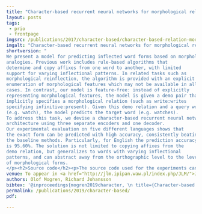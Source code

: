 ```yaml
---
title: "Character-based recurrent neural networks for morphological relational reasoning"
layout: posts
tags:
 - prio
 - frontpage
imgsrc: /publications/2017/character-based/character-based-relation-model.svg
imgalt: "Character-based recurrent neural networks for morphological relational reasoning. The <em>FC relation</em> layer is connected to an auxilliary output layer, trained to predict a label for the current type of relation. The final output is generated by the <em>Decoder RNN</em>."
shortversion: "
We present a model for predicting inflected word forms based on morphological 
analogies. Previous work includes rule-based algorithms that
determine and copy affixes from one word to another, with limited
support for varying inflectional patterns. In related tasks such as 
morphological reinflection, the algorithm is provided with an explicit 
enumeration of morphological features which may not be available in all
cases. In contrast, our model is feature-free: instead of explicitly 
representing morphological features, the model is given a demo pair that
implicitly specifies a morphological relation (such as write:writes 
specifying infinitive:present). Given this demo relation and a query word
(e.g. watch), the model predicts the target word (e.g. watches).
To address this task, we devise a character-based recurrent neural network
architecture using three separate encoders and one decoder.
Our experimental evaluation on five different languages shows that
the exact form can be predicted with high accuracy, consistently beating 
the baseline methods. Particularly, for English the prediction accuracy 
is 95.60%. The solution is not limited to copying affixes from the
demo relation, but generalizes to words with varying inflectional
patterns, and can abstract away from the orthographic level to the level
of morphological forms.
</p><h2>Source code</h2><p>The source code used for the experiments can be downloaded from <a href=\"https://github.com/olofmogren/char-rnn-wordrelations\">https://github.com/olofmogren/char-rnn-wordrelations</a>.</p>"
venue: To appear in <a href="http://jlm.ipipan.waw.pl/index.php/JLM/">Journal of language modelling</a>.
authors: Olof Mogren, Richard Johansson
bibtex: '@inproceedings{mogren2019character, \n title={Character-based recurrent neural networks for morphological relational reasoning}, \n author={Olof Mogren and Richard Johansson}, \n booktitle={Journal of Language Modelling}, \n year={2019}}'
permalink: /publications/2019/character-based/
pdf: 

---
```

